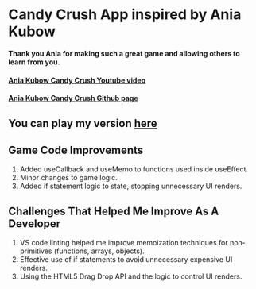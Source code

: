 # Candy Crush App inspired by Ania Kubow
**Thank you Ania for making such a great game and allowing others to learn from you.**

#### [Ania Kubow Candy Crush Youtube video](https://www.youtube.com/watch?v=PBrEq9Wd6_U)

#### [Ania Kubow Candy Crush Github page](https://github.com/kubowania/candy-crush-reactjs.git)

## You can play my version [here](https://webmastersmith.github.io/candy-crush-app/)


## Game Code Improvements
1. Added useCallback and useMemo to functions used inside useEffect.
2. Minor changes to game logic.
3. Added if statement logic to state, stopping unnecessary UI renders.

## Challenges That Helped Me Improve As A Developer
1. VS code linting helped me improve memoization techniques for non-primitives (functions, arrays, objects).
2. Effective use of if statements to avoid unnecessary expensive UI renders.
3. Using the HTML5 Drag Drop API and the logic to control UI renders.